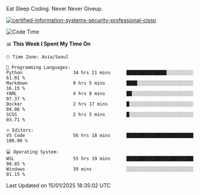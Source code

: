 Eat Sleep Coding.
Never Never Giveup.

[![certified-information-systems-security-professional-cissp](https://user-images.githubusercontent.com/44606727/157613689-acd84ec6-5f8f-4e79-89d9-a8d51f033634.png)](https://www.credly.com/badges/f394a010-85a0-450b-9136-8043af01d71c/public_url)

<!--START_SECTION:waka-->
![Code Time](http://img.shields.io/badge/Code%20Time-3%2C757%20hrs%2027%20mins-blue)

📊 **This Week I Spent My Time On** 

```text
🕑︎ Time Zone: Asia/Seoul

💬 Programming Languages: 
Python                   34 hrs 21 mins      ███████████████░░░░░░░░░░   61.01 % 
Markdown                 9 hrs 5 mins        ████░░░░░░░░░░░░░░░░░░░░░   16.15 % 
YAML                     4 hrs 8 mins        ██░░░░░░░░░░░░░░░░░░░░░░░   07.37 % 
Docker                   2 hrs 17 mins       █░░░░░░░░░░░░░░░░░░░░░░░░   04.06 % 
SCSS                     2 hrs 5 mins        █░░░░░░░░░░░░░░░░░░░░░░░░   03.71 % 

🔥 Editors: 
VS Code                  56 hrs 18 mins      █████████████████████████   100.00 % 

💻 Operating System: 
WSL                      55 hrs 39 mins      █████████████████████████   98.85 % 
Windows                  39 mins             ░░░░░░░░░░░░░░░░░░░░░░░░░   01.15 % 
```


 Last Updated on 15/01/2025 18:35:02 UTC
<!--END_SECTION:waka-->
